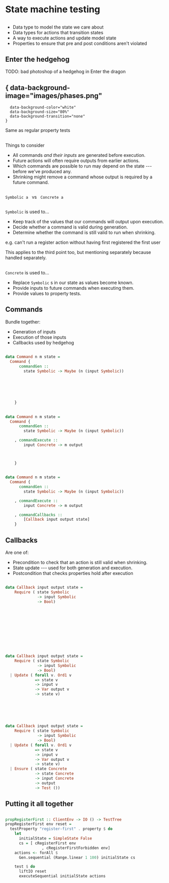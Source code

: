 # State machine testing

## 

- Data type to model the state we care about
- Data types for actions that transition states
- A way to execute actions and update model state
- Properties to ensure that pre and post conditions aren't violated

## Enter the hedgehog

<div class="notes">
TODO: bad photoshop of a hedgehog in Enter the dragon
</div>

## { data-background-image="images/phases.png"
      data-background-color="white"
      data-background-size="80%"
      data-background-transition="none"
    }

<div class="notes">
Same as regular property tests
</div>

##

Things to consider

- All commands _and their inputs_ are generated before execution.
- Future actions will often require outputs from earlier actions.
- Which commands are possible to run may depend on the state --- before we've produced any.
- Shrinking might remove a command whose output is required by a future command.

##

`Symbolic a` &nbsp; vs &nbsp; `Concrete a`

##

`Symbolic` is used to...

- Keep track of the values that our commands will output upon execution.
- Decide whether a command is valid during generation.
- Determine whether the command is still valid to run when shrinking.

<div class="notes">
e.g. can't run a register action without having first registered the first user

This applies to the third point too, but mentioning separately because handled
separately.
</div>

##

`Concrete` is used to...

- Replace `Symbolic` s in our state as values become known.
- Provide inputs to future commands when executing them.
- Provide values to property tests.

## Commands

Bundle together:

- Generation of inputs
- Execution of those inputs
- Callbacks used by hedgehog

##

```haskell
data Command n m state =
  Command {
      commandGen ::
        state Symbolic -> Maybe (n (input Symbolic))






    }
```

##

```haskell
data Command n m state =
  Command {
      commandGen ::
        state Symbolic -> Maybe (n (input Symbolic))

    , commandExecute ::
        input Concrete -> m output



    }
```

##

```haskell
data Command n m state =
  Command {
      commandGen ::
        state Symbolic -> Maybe (n (input Symbolic))

    , commandExecute ::
        input Concrete -> m output

    , commandCallbacks ::
        [Callback input output state]
    }
```

## Callbacks

Are one of:

- Precondition to check that an action is still valid when shrinking.
- State update --- used for both generation and execution.
- Postcondition that checks properties hold after execution

##

```haskell
data Callback input output state =
    Require ( state Symbolic
              -> input Symbolic
              -> Bool)











```

##

```haskell
data Callback input output state =
    Require ( state Symbolic
              -> input Symbolic
              -> Bool)
  | Update ( forall v. Ord1 v
             => state v
             -> input v
             -> Var output v
             -> state v)






```

##

```haskell
data Callback input output state =
    Require ( state Symbolic
              -> input Symbolic
              -> Bool)
  | Update ( forall v. Ord1 v
             => state v
             -> input v
             -> Var output v
             -> state v)
  | Ensure ( state Concrete
             -> state Concrete
             -> input Concrete
             -> output
             -> Test ())
```

## Putting it all together

##

```haskell
propRegisterFirst :: ClientEnv -> IO () -> TestTree
propRegisterFirst env reset =
  testProperty "register-first" . property $ do
    let
      initialState = SimpleState False
      cs = [ cRegisterFirst env
                , cRegisterFirstForbidden env]
    actions <- forAll $
      Gen.sequential (Range.linear 1 100) initialState cs

    test $ do
      liftIO reset
      executeSequential initialState actions
```

